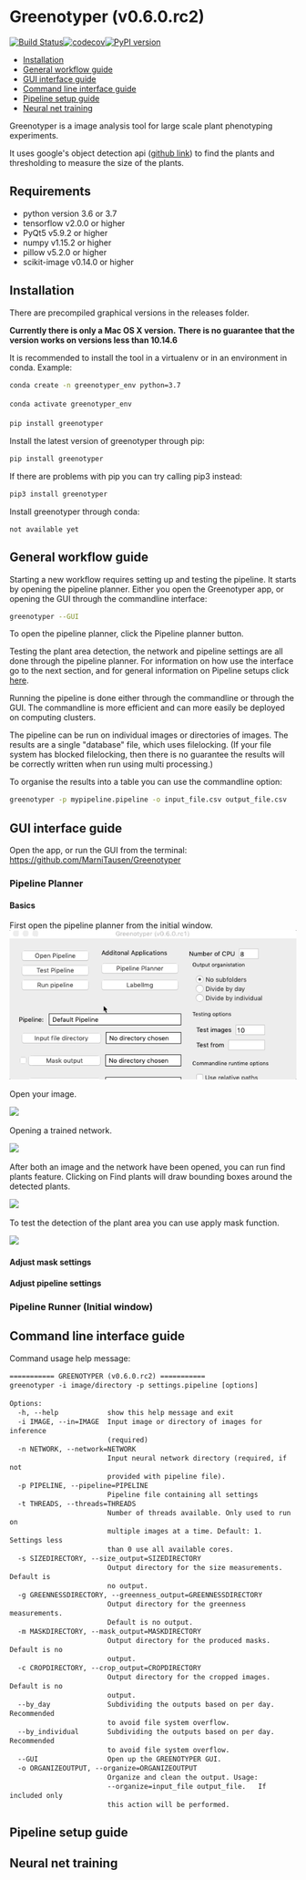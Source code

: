 Greenotyper (v0.6.0.rc2)
================
[![Build Status](https://api.travis-ci.com/MarniTausen/Greenotyper.svg?branch=master)](https://travis-ci.com/MarniTausen/Greenotyper)[![codecov](https://codecov.io/gh/MarniTausen/Greenotyper/branch/master/graph/badge.svg)](https://codecov.io/gh/MarniTausen/Greenotyper)[![PyPI version](https://badge.fury.io/py/greenotyper.svg)](https://badge.fury.io/py/greenotyper)

-   [Installation](#installation)
-   [General workflow guide](#general-workflow-guide)
-   [GUI interface guide](#gui-interface-guide)
-   [Command line interface guide](#command-line-interface-guide)
-   [Pipeline setup guide](#pipeline-setup-guide)
-   [Neural net training](#neural-net-training)

Greenotyper is a image analysis tool for large scale plant phenotyping experiments.

It uses google's object detection api ([github link](https://github.com/tensorflow/models/tree/master/research/object_detection)) to find the plants and thresholding to measure the size of the plants.

Requirements
------------

- python version 3.6 or 3.7
- tensorflow v2.0.0 or higher
- PyQt5 v5.9.2 or higher
- numpy v1.15.2 or higher
- pillow v5.2.0 or higher
- scikit-image v0.14.0 or higher

Installation
------------

There are precompiled graphical versions in the releases folder.

**Currently there is only a Mac OS X version.** **There is no guarantee that the version works on versions less than 10.14.6**

It is recommended to install the tool in a virtualenv or in an environment in conda. Example:
```bash
conda create -n greenotyper_env python=3.7

conda activate greenotyper_env

pip install greenotyper
```
Install the latest version of greenotyper through pip:
```bash
pip install greenotyper
```
If there are problems with pip you can try calling pip3 instead:
```bash
pip3 install greenotyper
```

Install greenotyper through conda:
```
not available yet
```


General workflow guide
----------------------

Starting a new workflow requires setting up and testing the pipeline. It starts by opening the pipeline planner. Either you open the Greenotyper app, or opening the GUI through the commandline interface:
```bash
greenotyper --GUI
```

To open the pipeline planner, click the Pipeline planner button.

Testing the plant area detection, the network and pipeline settings are all done through the pipeline planner. For information on how use the interface go to the next section, and for general information on Pipeline setups click [here](#pipeline-setup-guide).

Running the pipeline is done either through the commandline or through the GUI. The commandline is more efficient and can more easily be deployed on computing clusters.

The pipeline can be run on individual images or directories of images. The results are a single "database" file, which uses filelocking. (If your file system has blocked filelocking, then there is no guarantee the results will be correctly written when run using multi processing.)

To organise the results into a table you can use the commandline option:
```bash
greenotyper -p mypipeline.pipeline -o input_file.csv output_file.csv
```

GUI interface guide
-------------------

Open the app, or run the GUI from the terminal:
https://github.com/MarniTausen/Greenotyper

### Pipeline Planner

#### Basics
First open the pipeline planner from the initial window.
![](README_images/open_pipeline_planner.gif)

Open your image.

![](README_images/open_image.gif)

Opening a trained network.

![](README_images/open_network.gif)

After both an image and the network have been opened, you can run find plants feature. Clicking on Find plants will draw bounding boxes around the detected plants.

![](README_images/find_plants.gif)

To test the detection of the plant area you can use apply mask function.

![](README_images/apply_mask.gif)

#### Adjust mask settings

#### Adjust pipeline settings

### Pipeline Runner (Initial window)



Command line interface guide
----------------------------

Command usage help message:
```
=========== GREENOTYPER (v0.6.0.rc2) ===========
greenotyper -i image/directory -p settings.pipeline [options]

Options:
  -h, --help            show this help message and exit
  -i IMAGE, --in=IMAGE  Input image or directory of images for inference
                        (required)
  -n NETWORK, --network=NETWORK
                        Input neural network directory (required, if not
                        provided with pipeline file).
  -p PIPELINE, --pipeline=PIPELINE
                        Pipeline file containing all settings
  -t THREADS, --threads=THREADS
                        Number of threads available. Only used to run on
                        multiple images at a time. Default: 1. Settings less
                        than 0 use all available cores.
  -s SIZEDIRECTORY, --size_output=SIZEDIRECTORY
                        Output directory for the size measurements. Default is
                        no output.
  -g GREENNESSDIRECTORY, --greenness_output=GREENNESSDIRECTORY
                        Output directory for the greenness measurements.
                        Default is no output.
  -m MASKDIRECTORY, --mask_output=MASKDIRECTORY
                        Output directory for the produced masks. Default is no
                        output.
  -c CROPDIRECTORY, --crop_output=CROPDIRECTORY
                        Output directory for the cropped images. Default is no
                        output.
  --by_day              Subdividing the outputs based on per day. Recommended
                        to avoid file system overflow.
  --by_individual       Subdividing the outputs based on per day. Recommended
                        to avoid file system overflow.
  --GUI                 Open up the GREENOTYPER GUI.
  -o ORGANIZEOUTPUT, --organize=ORGANIZEOUTPUT
                        Organize and clean the output. Usage:
                        --organize=input_file output_file.   If included only
                        this action will be performed.
```

Pipeline setup guide
--------------------

Neural net training
-------------------
